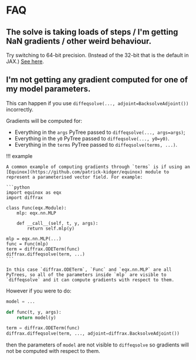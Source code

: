 # FAQ

## The solve is taking loads of steps / I'm getting NaN gradients / other weird behaviour.

Try switching to 64-bit precision. (Instead of the 32-bit that is the default in JAX.) [See here](https://jax.readthedocs.io/en/latest/notebooks/Common_Gotchas_in_JAX.html#double-64bit-precision).

## I'm not getting any gradient computed for one of my model parameters.

This can happen if you use `diffeqsolve(..., adjoint=BacksolveAdjoint())` incorrectly.

Gradients will be computed for:

- Everything in the `args` PyTree passed to `diffeqsolve(..., args=args)`;
- Everything in the `y0` PyTree passed to `diffeqsolve(..., y0=y0)`.
- Everything in the `terms` PyTree passed to `diffeqsolve(terms, ...)`.


!!! example

    A common example of computing gradients through `terms` is if using an [Equinox](https://github.com/patrick-kidger/equinox) module to represent a parameterised vector field. For example:

    ```python
    import equinox as eqx
    import diffrax

    class Func(eqx.Module):
        mlp: eqx.nn.MLP

        def __call__(self, t, y, args):
            return self.mlp(y)

    mlp = eqx.nn.MLP(...)
    func = Func(mlp)
    term = diffrax.ODETerm(func)
    diffrax.diffeqsolve(term, ...)
    ```

    In this case `diffrax.ODETerm`, `Func` and `eqx.nn.MLP` are all PyTrees, so all of the parameters inside `mlp` are visible to `diffeqsolve` and it can compute gradients with respect to them.

However if you were to do:

```python
model = ...

def func(t, y, args):
    return model(y)

term = diffrax.ODETerm(func)
diffrax.diffeqsolve(term, ..., adjoint=diffrax.BacksolveAdjoint())
```

then the parameters of `model` are not visible to `diffeqsolve` so gradients will not be computed with respect to them.
